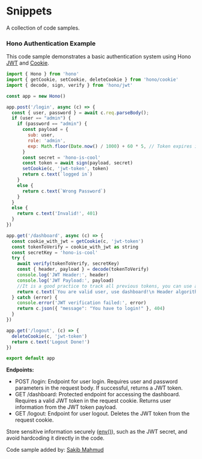 # Snippets

A collection of code samples.

### Hono Authentication Example
This code sample demonstrates a basic authentication system using Hono [JWT](https://hono.dev/helpers/jwt) and [Cookie](https://hono.dev/helpers/cookie).

```javascript
import { Hono } from 'hono'
import { getCookie, setCookie, deleteCookie } from 'hono/cookie'
import { decode, sign, verify } from 'hono/jwt'

const app = new Hono()

app.post('/login', async (c) => {
  const { user, password } = await c.req.parseBody();
  if (user == "admin") {
    if (password == "admin") {
      const payload = {
        sub: user,
        role: 'admin',
        exp: Math.floor(Date.now() / 1000) + 60 * 5, // Token expires in 5 minutes
      }
      const secret = 'hono-is-cool'
      const token = await sign(payload, secret)
      setCookie(c, 'jwt-token', token)
      return c.text(`logged in`)
    }
    else {
      return c.text(`Wrong Password`)
    }
  }
  else {
    return c.text('Invalid!', 401)
  }
})

app.get('/dashboard', async (c) => {
  const cookie_with_jwt = getCookie(c, 'jwt-token')
  const tokenToVerify = cookie_with_jwt as string
  const secretKey = 'hono-is-cool'
  try {
    await verify(tokenToVerify, secretKey)
    const { header, payload } = decode(tokenToVerify)
    console.log('JWT Header:', header)
    console.log('JWT Payload:', payload)
    //It is a good practice to track all previous tokens, you can use a fast db like Redis for this
    return c.text(`You are valid user, use dashboard!\n Header algorithm: ${header.alg} \n Sub: ${payload.sub}`)
  } catch (error) {
    console.error('JWT verification failed:', error)
    return c.json({ "message": "You have to login!" }, 404)
  }
})

app.get('/logout', (c) => {
  deleteCookie(c, 'jwt-token')
  return c.text('Logout Done!')
})

export default app
```
**Endpoints:**

- POST /login: Endpoint for user login. Requires user and password parameters in the request body. If successful, returns a JWT token.
- GET /dashboard: Protected endpoint for accessing the dashboard. Requires a valid JWT token in the request cookie. Returns user information from the JWT token payload.
- GET /logout: Endpoint for user logout. Deletes the JWT token from the request cookie.

Store sensitive information securely ([env()](https://hono.dev/helpers/adapter#env)), such as the JWT secret, and avoid hardcoding it directly in the code.

Code sample added by: [Sakib Mahmud](https://github.com/Sigmakib2)
